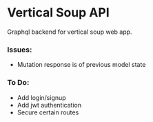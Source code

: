 # Vertical Soup API
Graphql backend for vertical soup web app.

### Issues:

- Mutation response is of previous model state

### To Do:
- Add login/signup
- Add jwt authentication
- Secure certain routes

